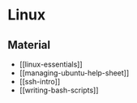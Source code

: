 # Linux

## Material

- [[linux-essentials]]
- [[managing-ubuntu-help-sheet]]
- [[ssh-intro]]
- [[writing-bash-scripts]]
